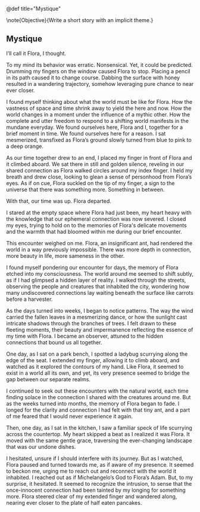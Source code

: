 @def title="Mystique"

\note{Objective}{Write a short story with an implicit theme.}

## Mystique

I’ll call it Flora, I thought. 

To my mind its behavior was erratic. Nonsensical. Yet, it could be predicted. Drumming my fingers on the window caused Flora to stop. Placing a pencil in its path caused it to change course. Dabbing the surface with honey resulted in a wandering trajectory, somehow leveraging pure chance to near ever closer.

I found myself thinking about what the world must be like for Flora. How the vastness of space and time shrink away to yield the here and now. How the world changes in a moment under the influence of a mythic other. How the complete and utter freedom to respond to a shifting world manifests in the mundane everyday. We found ourselves here, Flora and I, together for a brief moment in time. We found ourselves here for a reason. I sat mesmerized, transfixed as Flora’s ground slowly turned from blue to pink to a deep orange. 

As our time together drew to an end, I placed my finger in front of Flora and it climbed aboard. We sat there in still and golden silence, reveling in our shared connection as Flora walked circles around my index finger. I held my breath and drew close, looking to glean a sense of personhood from Flora’s eyes. As if on cue, Flora suckled on the tip of my finger, a sign to the universe that there was something more. Something in between. 

With that, our time was up. Flora departed. 

I stared at the empty space where Flora had just been, my heart heavy with the knowledge that our ephemeral connection was now severed. I closed my eyes, trying to hold on to the memories of Flora's delicate movements and the warmth that had bloomed within me during our brief encounter.

This encounter weighed on me. Flora, an insignificant ant, had rendered the world in a way previously impossible. There was more depth in connection, more beauty in life, more sameness in the other. 

I found myself pondering our encounter for days, the memory of Flora etched into my consciousness. The world around me seemed to shift subtly, as if I had glimpsed a hidden layer of reality. I walked through the streets, observing the people and creatures that inhabited the city, wondering how many undiscovered connections lay waiting beneath the surface like carrots before a harvester.

As the days turned into weeks, I began to notice patterns. The way the wind carried the fallen leaves in a mesmerizing dance, or how the sunlight cast intricate shadows through the branches of trees. I felt drawn to these fleeting moments, their beauty and impermanence reflecting the essence of my time with Flora. I became an observer, attuned to the hidden connections that bound us all together.

One day, as I sat on a park bench, I spotted a ladybug scurrying along the edge of the seat. I extended my finger, allowing it to climb aboard, and watched as it explored the contours of my hand. Like Flora, it seemed to exist in a world all its own, and yet, its very presence seemed to bridge the gap between our separate realms.

I continued to seek out these encounters with the natural world, each time finding solace in the connection I shared with the creatures around me. But as the weeks turned into months, the memory of Flora began to fade. I longed for the clarity and connection I had felt with that tiny ant, and a part of me feared that I would never experience it again.

Then, one day, as I sat in the kitchen, I saw a familiar speck of life scurrying across the countertop. My heart skipped a beat as I realized it was Flora. It moved with the same gentle grace, traversing the ever-changing landscape that was our undone dishes.

I hesitated, unsure if I should interfere with its journey. But as I watched, Flora paused and turned towards me, as if aware of my presence. It seemed to beckon me, urging me to reach out and reconnect with the world it inhabited. I reached out as if Michelangelo’s God to Flora’s Adam. But, to my surprise, it hesitated. It seemed to recognize the intrusion, to sense that the once-innocent connection had been tainted by my longing for something more. Flora steered clear of my extended finger and wandered along, nearing ever closer to the plate of half eaten pancakes.
